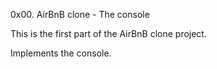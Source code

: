 0x00. AirBnB clone - The console

This is  the first part of the AirBnB clone project.

Implements the console.
